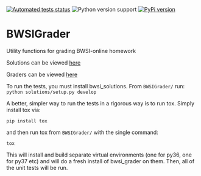 [![Automated tests status](https://github.com/rsokl/BWSIGrader/workflows/Tests/badge.svg)](https://github.com/rsokl/BWSIGrader/actions?query=workflow%3ATests+branch%3Amain)
![Python version support](https://img.shields.io/badge/python-3.6%20--%203.9-blue.svg)
[![PyPi version](https://img.shields.io/pypi/v/bwsi_grader.svg)](https://pypi.python.org/pypi/bwsi_grader)

# BWSIGrader
Utility functions for grading BWSI-online homework 

Solutions can be viewed [here](https://github.com/rsokl/BWSIGrader/tree/main/solutions/src/bwsi_solutions)

Graders can be viewed [here](https://github.com/rsokl/BWSIGrader/tree/main/bwsi_grader)

To run the tests, you must install bwsi_solutions. From `BWSIGrader/` run: 
`python solutions/setup.py develop` 

A better, simpler way to run the tests in a rigorous way is to run tox. Simply install tox via:

```shell
pip install tox
``` 

and then run tox from `BWSIGrader/` with the single command:

```shell
tox
```

This will install and build separate virtual environments (one for py36, one for py37 etc) and will do a fresh install of bwsi_grader on them. Then, all of the unit tests will be run. 
